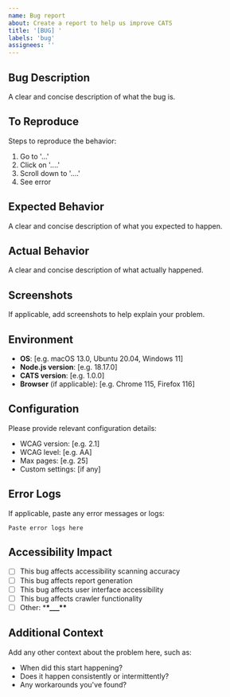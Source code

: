 ```yaml
---
name: Bug report
about: Create a report to help us improve CATS
title: '[BUG] '
labels: 'bug'
assignees: ''
---
```


## Bug Description

A clear and concise description of what the bug is.

## To Reproduce

Steps to reproduce the behavior:

1. Go to '...'
2. Click on '....'
3. Scroll down to '....'
4. See error

## Expected Behavior

A clear and concise description of what you expected to happen.

## Actual Behavior

A clear and concise description of what actually happened.

## Screenshots

If applicable, add screenshots to help explain your problem.

## Environment

- **OS**: [e.g. macOS 13.0, Ubuntu 20.04, Windows 11]
- **Node.js version**: [e.g. 18.17.0]
- **CATS version**: [e.g. 1.0.0]
- **Browser** (if applicable): [e.g. Chrome 115, Firefox 116]

## Configuration

Please provide relevant configuration details:

- WCAG version: [e.g. 2.1]
- WCAG level: [e.g. AA]
- Max pages: [e.g. 25]
- Custom settings: [if any]

## Error Logs

If applicable, paste any error messages or logs:

```
Paste error logs here
```

## Accessibility Impact

- [ ] This bug affects accessibility scanning accuracy
- [ ] This bug affects report generation
- [ ] This bug affects user interface accessibility
- [ ] This bug affects crawler functionality
- [ ] Other: \***\*\_\_\_\*\***

## Additional Context

Add any other context about the problem here, such as:

- When did this start happening?
- Does it happen consistently or intermittently?
- Any workarounds you've found?
